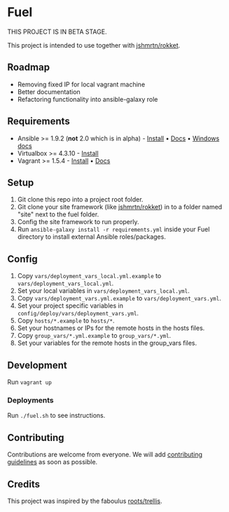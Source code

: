 # Fuel

THIS PROJECT IS IN BETA STAGE.

This project is intended to use together with [jshmrtn/rokket](https://github.com/jshmrtn/rokket).

## Roadmap
* Removing fixed IP for local vagrant machine
* Better documentation
* Refactoring functionality into ansible-galaxy role

## Requirements

* Ansible >= 1.9.2 (**not** 2.0 which is in alpha) - [Install](http://docs.ansible.com/intro_installation.html) • [Docs](http://docs.ansible.com/) • [Windows docs](https://roots.io/trellis/docs/windows/)
* Virtualbox >= 4.3.10 - [Install](https://www.virtualbox.org/wiki/Downloads)
* Vagrant >= 1.5.4 - [Install](http://www.vagrantup.com/downloads.html) • [Docs](https://docs.vagrantup.com/v2/)

## Setup
1. Git clone this repo into a project root folder.
2. Git clone your site framework (like [jshmrtn/rokket](https://github.com/jshmrtn/rokket)) in to a folder named "site" next to the fuel folder.
3. Config the site framework to run properly.
4. Run `ansible-galaxy install -r requirements.yml` inside your Fuel directory to install external Ansible roles/packages.

## Config
1. Copy `vars/deployment_vars_local.yml.example` to `vars/deployment_vars_local.yml`.
2. Set your local variables in `vars/deployment_vars_local.yml`.
3. Copy `vars/deployment_vars.yml.example` to `vars/deployment_vars.yml`.
4. Set your project specific variables in `config/deploy/vars/deployment_vars.yml`.
5. Copy `hosts/*.example` to `hosts/*`.
6. Set your hostnames or IPs for the remote hosts in the hosts files.
7. Copy `group_vars/*.yml.example` to `group_vars/*.yml`.
8. Set your variables for the remote hosts in the group_vars files.

## Development
Run `vagrant up`

### Deployments
Run `./fuel.sh` to see instructions.

## Contributing

Contributions are welcome from everyone. We will add [contributing guidelines](CONTRIBUTING.md) as soon as possible.

## Credits

This project was inspired by the faboulus [roots/trellis](https://github.com/roots/trellis).
